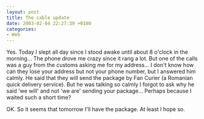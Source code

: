 ```yaml
---
layout: post
title: The cable update
date: 2003-02-04 22:27:39 +0100
categories:
- Web
---
```

Yes. Today I slept all day since I stood awake until about 8 o'clock in the morning... The phone drove me crazy since it rang a lot. But one of the calls was a guy from the customs asking me for my address... I don't know how can they lose your address but not your phone number, but I answered him calmly. He said that they will send the package by Fan Curier (a Romanian quick delivery service). But he was talking so calmly I forgot to ask why he said 'we will' and not 'we are' sending your package... Perhaps because I waited such a short time?

OK. So it seems that tomorrow I'll have the package. At least I hope so.

